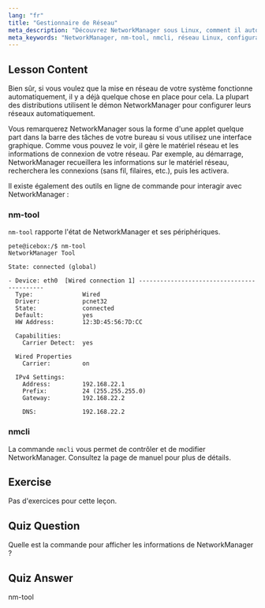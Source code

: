 ```yaml
---
lang: "fr"
title: "Gestionnaire de Réseau"
meta_description: "Découvrez NetworkManager sous Linux, comment il automatise la configuration réseau, et utilisez les commandes nm-tool et nmcli. Démarrez avec ce guide pour débutants !"
meta_keywords: "NetworkManager, nm-tool, nmcli, réseau Linux, configuration réseau, tutoriel Linux, guide du débutant"
---
```


## Lesson Content

Bien sûr, si vous voulez que la mise en réseau de votre système fonctionne automatiquement, il y a déjà quelque chose en place pour cela. La plupart des distributions utilisent le démon NetworkManager pour configurer leurs réseaux automatiquement.

Vous remarquerez NetworkManager sous la forme d'une applet quelque part dans la barre des tâches de votre bureau si vous utilisez une interface graphique. Comme vous pouvez le voir, il gère le matériel réseau et les informations de connexion de votre réseau. Par exemple, au démarrage, NetworkManager recueillera les informations sur le matériel réseau, recherchera les connexions (sans fil, filaires, etc.), puis les activera.

Il existe également des outils en ligne de commande pour interagir avec NetworkManager :

### nm-tool

`nm-tool` rapporte l'état de NetworkManager et ses périphériques.

```plaintext
pete@icebox:/$ nm-tool
NetworkManager Tool

State: connected (global)

- Device: eth0  [Wired connection 1] -------------------------------------------
  Type:              Wired
  Driver:            pcnet32
  State:             connected
  Default:           yes
  HW Address:        12:3D:45:56:7D:CC

  Capabilities:
    Carrier Detect:  yes

  Wired Properties
    Carrier:         on

  IPv4 Settings:
    Address:         192.168.22.1
    Prefix:          24 (255.255.255.0)
    Gateway:         192.168.22.2

    DNS:             192.168.22.2
```

### nmcli

La commande `nmcli` vous permet de contrôler et de modifier NetworkManager. Consultez la page de manuel pour plus de détails.

## Exercise

Pas d'exercices pour cette leçon.

## Quiz Question

Quelle est la commande pour afficher les informations de NetworkManager ?

## Quiz Answer

nm-tool

